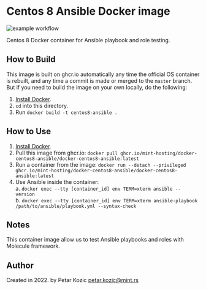 # Centos 8 Ansible Docker image

![example workflow](https://github.com/mint-hosting/docker-centos8-ansible/actions/workflows/build.yml/badge.svg)


Centos 8 Docker container for Ansible playbook and role testing.

## How to Build

This image is built on ghcr.io automatically any time the official OS container is rebuilt, and any time a commit is made or merged to the `master` branch. But if you need to build the image on your own locally, do the following:

  1. [Install Docker](https://docs.docker.com/install/).
  2. `cd` into this directory.
  3. Run `docker build -t centos8-ansible .`

## How to Use

  1. [Install Docker](https://docs.docker.com/engine/installation/).
  2. Pull this image from ghcr.io: `docker pull ghcr.io/mint-hosting/docker-centos8-ansible/docker-centos8-ansible:latest`
  3. Run a container from the image: `docker run --detach --privileged ghcr.io/mint-hosting/docker-centos8-ansible/docker-centos8-ansible:latest`
  4. Use Ansible inside the container:  
    a. `docker exec --tty [container_id] env TERM=xterm ansible --version`  
    b. `docker exec --tty [container_id] env TERM=xterm ansible-playbook /path/to/ansible/playbook.yml --syntax-check`  

## Notes

This container image allow us to test Ansible playbooks and roles with Molecule framework.

## Author

Created in 2022. by Petar Kozic petar.kozic@mint.rs